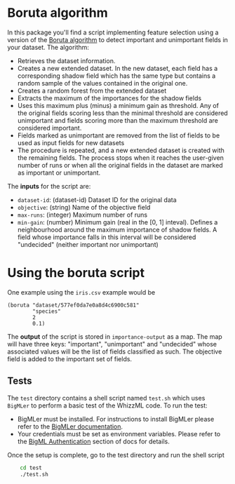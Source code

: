 # Boruta algorithm

In this package you'll find a script implementing feature selection using
a version of the
[Boruta algorithm](https://www.jstatsoft.org/article/view/v036i11/v36i11.pdf)
to detect important and unimportant fields in your dataset. The algorithm:

- Retrieves the dataset information.
- Creates a new extended dataset. In the new dataset, each field has a
  corresponding shadow field which has the same type but contains a random
  sample of the values contained in the original one.
- Creates a random forest from the extended dataset
- Extracts the maximum of the importances for the shadow fields
- Uses this maximum plus (minus) a minimum gain as threshold. Any of the
  original fields scoring less than the minimal threshold are considered
  unimportant and fields scoring more than the maximum threshold are
  considered important.
- Fields marked as unimportant are removed from the list of fields to be used
  as input fields for new datasets
- The procedure is repeated, and a new extended dataset is created with
  the remaining fields. The process stops when it reaches the user-given number
  of runs or when all the original fields in the dataset are marked as
  important or unimportant.

The **inputs** for the script are:

* `dataset-id`: (dataset-id) Dataset ID for the original data
* `objective`: (string) Name of the objective field
* `max-runs`: (integer) Maximum number of runs
* `min-gain`: (number) Minimum gain (real in the [0, 1] inteval).
  Defines a neighbourhood
  around the maximum importance of shadow fields. A field whose importance
  falls in this interval will be considered "undecided" (neither important nor
  unimportant)

# Using the boruta script

One example using the ``iris.csv`` example would be

```
(boruta "dataset/577ef0da7e0a8d4c6900c581"
        "species"
        2
        0.1)
```

The **output** of the script is stored in `importance-output` as a map.
The map will have
three keys: "important", "unimportant" and "undecided" whose associated values
will be the list of fields classified as such. The objective
field is added to the important set of fields.

## Tests

The `test` directory contains a shell script named `test.sh`
which uses `BigMLer` to perform a basic test of the WhizzML code. To run the
test:

- BigMLer must be installed. For instructions to install BigMLer please refer
to the [BigMLer documentation](http://bigmler.readthedocs.io/en/latest/#bigmler-installation).
- Your credentials must be set as environment variables. Please refer to
the [BigML Authentication](http://bigmler.readthedocs.io/en/latest/#bigml-authentication)
section of docs for details.

Once the setup is complete, go to the test directory and run the shell script

```bash
    cd test
    ./test.sh
```
